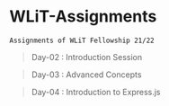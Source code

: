 # WLiT-Assignments

`Assignments of WLiT Fellowship 21/22`
>Day-02 : Introduction Session

>Day-03 : Advanced Concepts

>Day-04 : Introduction to Express.js

